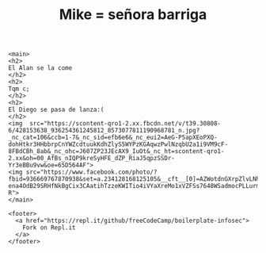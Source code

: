 

<html>
  <head>
    <title>Infosec Challenges</title>
    <meta name="" content="Free Code Camp - Infosec Challenges">
    <link rel="shortcut icon" href="https://cdn.hyperdev.com/us-east-1%3A52a203ff-088b-420f-81be-45bf559d01b1%2Ffavicon.ico" type="image/x-icon"/>
    <meta charset="utf-8">
    <meta http-equiv="X-UA-Compatible" content="IE=edge">
    <meta name="viewport" content="width=device-width, initial-scale=1">
    <link rel="stylesheet" href="style.css">
  </head>

  <body>
    <header>
      <h1>
        Mike = señora barriga 
      </h1>
    </header>

    <main>
    <h2> 
    El Alan se la come
    </h2>
    <h2> 
    Tqm c;
    </h2>
    <h2> 
    El Diego se pasa de lanza:(
    </h2>
    <img  src="https://scontent-qro1-2.xx.fbcdn.net/v/t39.30808-6/428153638_936254361245812_8573077811190968781_n.jpg?_nc_cat=106&ccb=1-7&_nc_sid=efb6e6&_nc_eui2=AeG-P5apXEoPXQ-dohHtkr3HHbbrpCnYWZcdtuukKdhZlyS5WYPzKGAqwzPwlNzqbU2a1i9VM9cF-8FBdCBh_8ab&_nc_ohc=J607ZP23JEcAX9_IuOt&_nc_ht=scontent-qro1-2.xx&oh=00_AfBs_nIQP9kreSyHFE_dZP_RiaJ5qpzSSDr-Yr3eBBu9vw&oe=65D564AF">
    <img src="https://www.facebook.com/photo/?fbid=936669767870938&set=a.234128168125105&__cft__[0]=AZWotdnGXrpZlvLNhxEoZnYsCqDCdBrm_4cX-ena4OdB29SRHfNkBgCix3CAatihTzzeKWITio4iVYaXreMo1xVZFSs7648WSadmocPLLurmHyVNHhWdQzQEsepqMWFJO8yX8R3tiY5c8ToyrBr__hgX&__tn__=EH-R">
    </main>

    <footer>
      <a href="https://repl.it/github/freeCodeCamp/boilerplate-infosec">
        Fork on Repl.it
      </a>
    </footer>

  </body>
</html>
